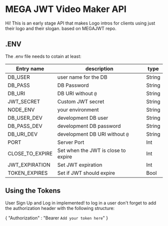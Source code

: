 # MEGA JWT Video Maker API

Hi! This is an early stage API that makes Logo intros for clients using just their logo and their slogan. based on MEGAJWT repo.




## .ENV

The .env file needs to cotain at least:

|Entry name      |description					 |type                         |
|----------------|-------------------------------|-----------------------------|
|DB_USER		 |user name for the DB           |String                       |
|DB_PASS 		 |DB Password 		             |String                       |
|DB_URI          |DB URI without `@`             |String                       |
|JWT_SECRET 	 |Custom JWT secret              |String                       |
|NODE_ENV  		 |your environment               |String                       |
|DB_USER_DEV 	 |development DB user            |String                       |
|DB_PASS_DEV 	 |development DB password        |String                       |
|DB_URI_DEV 	 |development DB URI without `@` |String                       |
|PORT 			 |Server Port                    |Int                          |
|CLOSE_TO_EXPIRE |Set when the JWT is close to expire|Int                      |
|JWT_EXPIRATION  |Set JWT expiration             |Int                          |
|TOKEN_EXPIRES   |Set if JWT should expire       |Bool                         |

 
## Using the Tokens

User Sign Up and Log in implemented!
to log in a user don't forget to add the authorization header with the following structure:

{
 "Authorization" : "Bearer `Add your token here`" 
}
